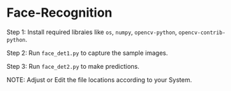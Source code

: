 # Face-Recognition
Step 1: Install required libraies like `os`, `numpy`, `opencv-python`, `opencv-contrib-python`.

Step 2: Run `face_det1.py` to capture the sample images.

Step 3: Run `face_det2.py` to make predictions.

NOTE: Adjust or Edit the file locations according to your System.

